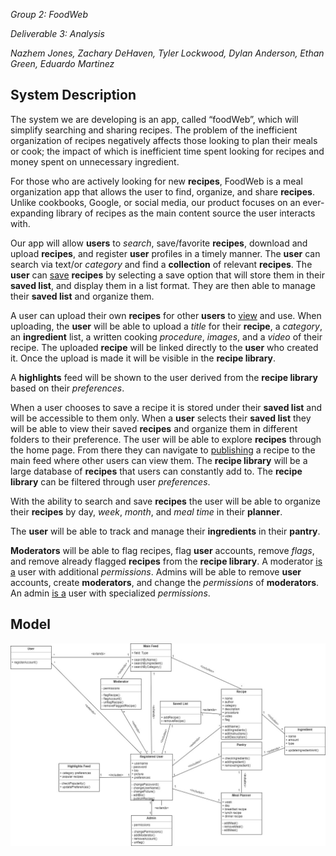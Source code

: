 *Group 2: FoodWeb*

*Deliverable 3: Analysis*

*Nazhem Jones, Zachary DeHaven, Tyler Lockwood, Dylan Anderson, Ethan Green, Eduardo Martinez*

## System Description

The system we are developing is an app, called “foodWeb”, which will simplify searching and sharing recipes. 
The problem of the inefficient organization of recipes negatively affects those looking to plan their meals or cook;
the impact of which is inefficient time spent looking for recipes and money spent on unnecessary ingredient.

For those who are actively looking for new **recipes**, FoodWeb is a meal organization app that allows the user to find, 
organize, and share **recipes**. Unlike cookbooks, Google, or social media, our product focuses on an ever-expanding library 
of recipes as the main content source the user interacts with.

Our app will allow **users** to *search*, save/favorite **recipes**, download and upload **recipes**, and register **user** profiles in a timely manner. 
The **user** can search via text/or *category* and find a **collection** of relevant **recipes**. 
The **user** can <u>save</u> **recipes** by selecting a save option that will store them in their **saved list**, and display them in a list format. 
They are then able to manage their **saved list** and organize them.

A user can upload their own **recipes** for other **users** to <u>view</u> and use. 
When uploading, the **user** will be able to upload a *title* for their **recipe**, a *category*, an **ingredient** list, a written cooking *procedure*, *images*, and a *video* of their recipe.
The uploaded **recipe** will be linked directly to the **user** who created it. 
Once the upload is made it will be visible in the **recipe library**.

A **highlights** feed will be shown to the user derived from the **recipe library** based on their *preferences*.

When a user chooses to save a recipe it is stored under their **saved list** and will be accessible to them only. 
When a **user** selects their **saved list** they will be able to view their saved **recipes** and organize them in different folders to their preference.
The user will be able to explore **recipes** through the home page. From there they can navigate to <u>publishing</u> a recipe to the main feed where other users can view them. 
The **recipe library** will be a large database of **recipes** that users can constantly add to.
The **recipe library** can be filtered through user *preferences*.

With the ability to search and save **recipes** the user will be able to organize their **recipes** by day, *week*, *month*, and *meal time* in their **planner**.

The **user** will be able to track and manage their **ingredients** in their **pantry**.

**Moderators** will be able to flag recipes, flag **user** accounts, remove *flags*, and remove already flagged **recipes** from the **recipe library**.
A moderator <u>is a</u> user with additional *permissions*.
Admins will be able to remove **user** accounts, create **moderators**, and change the *permissions* of **moderators**.
An admin <u>is a</u> user with specialized *permissions*.

## Model
![Class Diagram](Sketches&Diagrams\foodWeb_UML_Class_Diagram.jpg)
